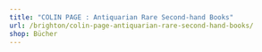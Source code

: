 ```yaml
---
title: "COLIN PAGE : Antiquarian Rare Second-hand Books"
url: /brighton/colin-page-antiquarian-rare-second-hand-books/
shop: Bücher
---
```

